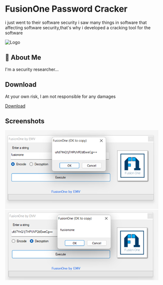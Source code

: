 
# FusionOne Password Cracker

i just went to their software security i saw many things in software that affecting software security,that's why i developed a cracking tool for the software


![Logo](https://raw.githubusercontent.com/yaseenemv/FusionOne/main/Logo.ico)


## 🚀 About Me
I'm a  security researcher...


## Download

At your own risk, I am not responsible for any damages

[Download](#)


## Screenshots

![App Screenshot](https://github.com/yaseenemv/FusionOne/blob/main/Screenshots/encrypting.png?raw=true)
![App Screenshot](https://github.com/yaseenemv/FusionOne/blob/main/Screenshots/decrypting.png?raw=true)
